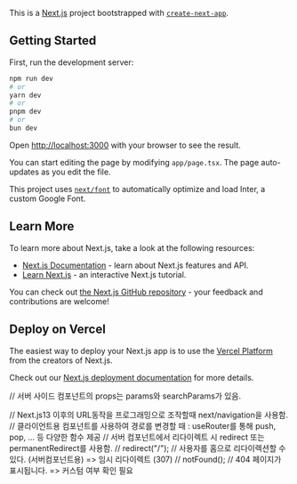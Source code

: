 This is a [Next.js](https://nextjs.org/) project bootstrapped with [`create-next-app`](https://github.com/vercel/next.js/tree/canary/packages/create-next-app).

## Getting Started

First, run the development server:

```bash
npm run dev
# or
yarn dev
# or
pnpm dev
# or
bun dev
```

Open [http://localhost:3000](http://localhost:3000) with your browser to see the result.

You can start editing the page by modifying `app/page.tsx`. The page auto-updates as you edit the file.

This project uses [`next/font`](https://nextjs.org/docs/basic-features/font-optimization) to automatically optimize and load Inter, a custom Google Font.

## Learn More

To learn more about Next.js, take a look at the following resources:

- [Next.js Documentation](https://nextjs.org/docs) - learn about Next.js features and API.
- [Learn Next.js](https://nextjs.org/learn) - an interactive Next.js tutorial.

You can check out [the Next.js GitHub repository](https://github.com/vercel/next.js/) - your feedback and contributions are welcome!

## Deploy on Vercel

The easiest way to deploy your Next.js app is to use the [Vercel Platform](https://vercel.com/new?utm_medium=default-template&filter=next.js&utm_source=create-next-app&utm_campaign=create-next-app-readme) from the creators of Next.js.

Check out our [Next.js deployment documentation](https://nextjs.org/docs/deployment) for more details.

// 서버 사이드 컴포넌트의 props는 params와 searchParams가 있음.

// Next.js13 이후의 URL동작을 프로그래밍으로 조작할때 next/navigation을 사용함.
// 클라이언트용 컴포넌트를 사용하여 경로를 변경할 때 : useRouter를 통해 push, pop, ... 등 다양한 함수 제공
// 서버 컴포넌트에서 리다이렉트 시 redirect 또는 permanentRedirect를 사용함.
// redirect("/"); // 사용자를 홈으로 리다이렉션할 수 있다. (서버컴포넌트용) => 임시 리다이렉트 (307)
// notFound(); // 404 페이지가 표시됩니다. => 커스텀 여부 확인 필요

